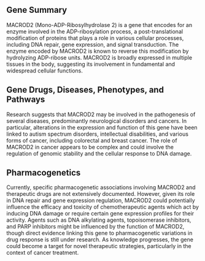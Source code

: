 ## Gene Summary
MACROD2 (Mono-ADP-Ribosylhydrolase 2) is a gene that encodes for an enzyme involved in the ADP-ribosylation process, a post-translational modification of proteins that plays a role in various cellular processes, including DNA repair, gene expression, and signal transduction. The enzyme encoded by MACROD2 is known to reverse this modification by hydrolyzing ADP-ribose units. MACROD2 is broadly expressed in multiple tissues in the body, suggesting its involvement in fundamental and widespread cellular functions.

## Gene Drugs, Diseases, Phenotypes, and Pathways
Research suggests that MACROD2 may be involved in the pathogenesis of several diseases, predominantly neurological disorders and cancers. In particular, alterations in the expression and function of this gene have been linked to autism spectrum disorders, intellectual disabilities, and various forms of cancer, including colorectal and breast cancer. The role of MACROD2 in cancer appears to be complex and could involve the regulation of genomic stability and the cellular response to DNA damage.

## Pharmacogenetics
Currently, specific pharmacogenetic associations involving MACROD2 and therapeutic drugs are not extensively documented. However, given its role in DNA repair and gene expression regulation, MACROD2 could potentially influence the efficacy and toxicity of chemotherapeutic agents which act by inducing DNA damage or require certain gene expression profiles for their activity. Agents such as DNA alkylating agents, topoisomerase inhibitors, and PARP inhibitors might be influenced by the function of MACROD2, though direct evidence linking this gene to pharmacogenetic variations in drug response is still under research. As knowledge progresses, the gene could become a target for novel therapeutic strategies, particularly in the context of cancer treatment.